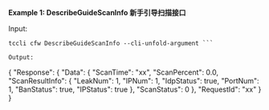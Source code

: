 **Example 1: DescribeGuideScanInfo 新手引导扫描接口**



Input: 

```
tccli cfw DescribeGuideScanInfo --cli-unfold-argument ```

Output: 
```
{
    "Response": {
        "Data": {
            "ScanTime": "xx",
            "ScanPercent": 0.0,
            "ScanResultInfo": {
                "LeakNum": 1,
                "IPNum": 1,
                "IdpStatus": true,
                "PortNum": 1,
                "BanStatus": true,
                "IPStatus": true
            },
            "ScanStatus": 0
        },
        "RequestId": "xx"
    }
}
```


